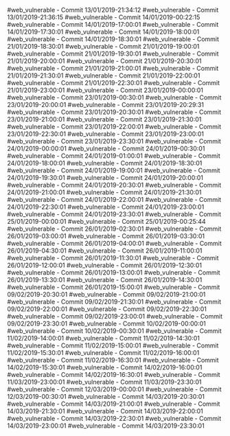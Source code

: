 #web_vulnerable - Commit 13/01/2019-21:34:12
#web_vulnerable - Commit 13/01/2019-21:36:15
#web_vulnerable - Commit 14/01/2019-00:22:15
#web_vulnerable - Commit 14/01/2019-17:00:01
#web_vulnerable - Commit 14/01/2019-17:30:01
#web_vulnerable - Commit 14/01/2019-18:00:01
#web_vulnerable - Commit 14/01/2019-18:30:01
#web_vulnerable - Commit 21/01/2019-18:30:01
#web_vulnerable - Commit 21/01/2019-19:00:01
#web_vulnerable - Commit 21/01/2019-19:30:01
#web_vulnerable - Commit 21/01/2019-20:00:01
#web_vulnerable - Commit 21/01/2019-20:30:01
#web_vulnerable - Commit 21/01/2019-21:00:01
#web_vulnerable - Commit 21/01/2019-21:30:01
#web_vulnerable - Commit 21/01/2019-22:00:01
#web_vulnerable - Commit 21/01/2019-22:30:01
#web_vulnerable - Commit 21/01/2019-23:00:01
#web_vulnerable - Commit 23/01/2019-00:00:01
#web_vulnerable - Commit 23/01/2019-00:30:01
#web_vulnerable - Commit 23/01/2019-20:00:01
#web_vulnerable - Commit 23/01/2019-20:29:31
#web_vulnerable - Commit 23/01/2019-20:30:01
#web_vulnerable - Commit 23/01/2019-21:00:01
#web_vulnerable - Commit 23/01/2019-21:30:01
#web_vulnerable - Commit 23/01/2019-22:00:01
#web_vulnerable - Commit 23/01/2019-22:30:01
#web_vulnerable - Commit 23/01/2019-23:00:01
#web_vulnerable - Commit 23/01/2019-23:30:01
#web_vulnerable - Commit 24/01/2019-00:00:01
#web_vulnerable - Commit 24/01/2019-00:30:01
#web_vulnerable - Commit 24/01/2019-01:00:01
#web_vulnerable - Commit 24/01/2019-18:00:01
#web_vulnerable - Commit 24/01/2019-18:30:01
#web_vulnerable - Commit 24/01/2019-19:00:01
#web_vulnerable - Commit 24/01/2019-19:30:01
#web_vulnerable - Commit 24/01/2019-20:00:01
#web_vulnerable - Commit 24/01/2019-20:30:01
#web_vulnerable - Commit 24/01/2019-21:00:01
#web_vulnerable - Commit 24/01/2019-21:30:01
#web_vulnerable - Commit 24/01/2019-22:00:01
#web_vulnerable - Commit 24/01/2019-22:30:01
#web_vulnerable - Commit 24/01/2019-23:00:01
#web_vulnerable - Commit 24/01/2019-23:30:01
#web_vulnerable - Commit 25/01/2019-00:00:01
#web_vulnerable - Commit 25/01/2019-00:25:44
#web_vulnerable - Commit 26/01/2019-02:30:01
#web_vulnerable - Commit 26/01/2019-03:00:01
#web_vulnerable - Commit 26/01/2019-03:30:01
#web_vulnerable - Commit 26/01/2019-04:00:01
#web_vulnerable - Commit 26/01/2019-04:30:01
#web_vulnerable - Commit 26/01/2019-11:00:01
#web_vulnerable - Commit 26/01/2019-11:30:01
#web_vulnerable - Commit 26/01/2019-12:00:01
#web_vulnerable - Commit 26/01/2019-12:30:01
#web_vulnerable - Commit 26/01/2019-13:00:01
#web_vulnerable - Commit 26/01/2019-13:30:01
#web_vulnerable - Commit 26/01/2019-14:30:01
#web_vulnerable - Commit 26/01/2019-15:00:01
#web_vulnerable - Commit 09/02/2019-20:30:01
#web_vulnerable - Commit 09/02/2019-21:00:01
#web_vulnerable - Commit 09/02/2019-21:30:01
#web_vulnerable - Commit 09/02/2019-22:00:01
#web_vulnerable - Commit 09/02/2019-22:30:01
#web_vulnerable - Commit 09/02/2019-23:00:01
#web_vulnerable - Commit 09/02/2019-23:30:01
#web_vulnerable - Commit 10/02/2019-00:00:01
#web_vulnerable - Commit 10/02/2019-00:30:01
#web_vulnerable - Commit 11/02/2019-14:00:01
#web_vulnerable - Commit 11/02/2019-14:30:01
#web_vulnerable - Commit 11/02/2019-15:00:01
#web_vulnerable - Commit 11/02/2019-15:30:01
#web_vulnerable - Commit 11/02/2019-16:00:01
#web_vulnerable - Commit 11/02/2019-16:30:01
#web_vulnerable - Commit 14/02/2019-15:30:01
#web_vulnerable - Commit 14/02/2019-16:00:01
#web_vulnerable - Commit 14/02/2019-16:30:01
#web_vulnerable - Commit 11/03/2019-23:00:01
#web_vulnerable - Commit 11/03/2019-23:30:01
#web_vulnerable - Commit 12/03/2019-00:00:01
#web_vulnerable - Commit 12/03/2019-00:30:01
#web_vulnerable - Commit 14/03/2019-20:30:01
#web_vulnerable - Commit 14/03/2019-21:00:01
#web_vulnerable - Commit 14/03/2019-21:30:01
#web_vulnerable - Commit 14/03/2019-22:00:01
#web_vulnerable - Commit 14/03/2019-22:30:01
#web_vulnerable - Commit 14/03/2019-23:00:01
#web_vulnerable - Commit 14/03/2019-23:30:01
